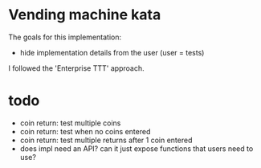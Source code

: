 # Vending machine kata

The goals for this implementation:
- hide implementation details from the user (user = tests)

I followed the 'Enterprise TTT' approach.

# todo
- coin return: test multiple coins
- coin return: test when no coins entered
- coin return: test multiple returns after 1 coin entered
- does impl need an API? can it just expose functions that
  users need to use?
